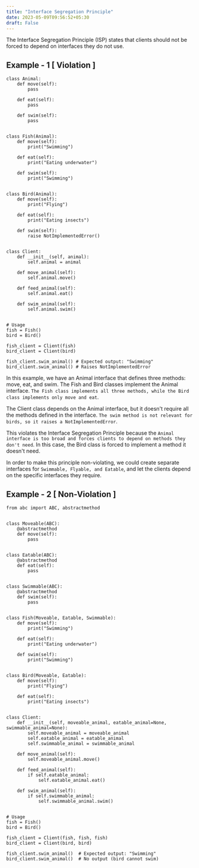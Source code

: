 ```yaml
---
title: "Interface Segregation Principle"
date: 2023-05-09T09:56:52+05:30
draft: False
---
```


The Interface Segregation Principle (ISP) states that clients should not be forced to depend on interfaces they do not use.

## Example - 1 [ Violation ]

```
class Animal:
    def move(self):
        pass

    def eat(self):
        pass

    def swim(self):
        pass


class Fish(Animal):
    def move(self):
        print("Swimming")

    def eat(self):
        print("Eating underwater")

    def swim(self):
        print("Swimming")


class Bird(Animal):
    def move(self):
        print("Flying")

    def eat(self):
        print("Eating insects")

    def swim(self):
        raise NotImplementedError()


class Client:
    def __init__(self, animal):
        self.animal = animal

    def move_animal(self):
        self.animal.move()

    def feed_animal(self):
        self.animal.eat()

    def swim_animal(self):
        self.animal.swim()


# Usage
fish = Fish()
bird = Bird()

fish_client = Client(fish)
bird_client = Client(bird)

fish_client.swim_animal() # Expected output: "Swimming"
bird_client.swim_animal() # Raises NotImplementedError
```

In this example, we have an Animal interface that defines three methods: move, eat, and swim. The Fish and Bird classes implement the Animal interface. `The Fish class implements all three methods, while the Bird class implements only move and eat`.

The Client class depends on the Animal interface, but it doesn't require all the methods defined in the interface. `The swim method is not relevant for birds, so it raises a NotImplementedError`.

This violates the Interface Segregation Principle because the `Animal interface is too broad and forces clients to depend on methods they don't need`. In this case, the Bird class is forced to implement a method it doesn't need.

In order to make this principle non-violating, we could create separate interfaces for `Swimmable, Flyable, and Eatable`, and let the clients depend on the specific interfaces they require.


## Example - 2 [ Non-Violation ]

```
from abc import ABC, abstractmethod


class Moveable(ABC):
    @abstractmethod
    def move(self):
        pass


class Eatable(ABC):
    @abstractmethod
    def eat(self):
        pass


class Swimmable(ABC):
    @abstractmethod
    def swim(self):
        pass


class Fish(Moveable, Eatable, Swimmable):
    def move(self):
        print("Swimming")

    def eat(self):
        print("Eating underwater")

    def swim(self):
        print("Swimming")


class Bird(Moveable, Eatable):
    def move(self):
        print("Flying")

    def eat(self):
        print("Eating insects")


class Client:
    def __init__(self, moveable_animal, eatable_animal=None, swimmable_animal=None):
        self.moveable_animal = moveable_animal
        self.eatable_animal = eatable_animal
        self.swimmable_animal = swimmable_animal

    def move_animal(self):
        self.moveable_animal.move()

    def feed_animal(self):
        if self.eatable_animal:
            self.eatable_animal.eat()

    def swim_animal(self):
        if self.swimmable_animal:
            self.swimmable_animal.swim()


# Usage
fish = Fish()
bird = Bird()

fish_client = Client(fish, fish, fish)
bird_client = Client(bird, bird)

fish_client.swim_animal()  # Expected output: "Swimming"
bird_client.swim_animal()  # No output (bird cannot swim)

```
